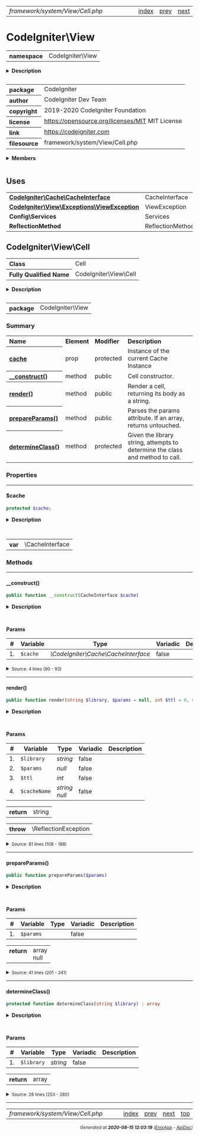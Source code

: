 


 



<table>
<tr>
<td style="width:100%"><em>framework/system/View/Cell.php</em></td>
<td><a href="../../../../../../api/index.md">index</a></td>
<td><a href="../../../../../../api/vendor/codeigniter4/framework/system/Validation/ValidationInterface.md">prev</a></td>
<td><a href="../../../../../../api/vendor/codeigniter4/framework/system/View/Exceptions/ViewException.md">next</a></td>
</tr>
</table>







# CodeIgniter\View 
<table style="text-align:left">
<tr><th>namespace</th><td>CodeIgniter\View</td></tr>
</table>

<details>
<summary style="margin-bottom:12px;"><strong>Description</strong></summary>

<table>
<tr><td>
CodeIgniter
</td></tr>
</table>

<table>
<tr><td>
An open source application development framework for PHP

This content is released under the MIT License (MIT)

Copyright (c) 2014-2019 British Columbia Institute of Technology
Copyright (c) 2019-2020 CodeIgniter Foundation

Permission is hereby granted, free of charge, to any person obtaining a copy
of this software and associated documentation files (the "Software"), to deal
in the Software without restriction, including without limitation the rights
to use, copy, modify, merge, publish, distribute, sublicense, and/or sell
copies of the Software, and to permit persons to whom the Software is
furnished to do so, subject to the following conditions:

The above copyright notice and this permission notice shall be included in
all copies or substantial portions of the Software.

THE SOFTWARE IS PROVIDED "AS IS", WITHOUT WARRANTY OF ANY KIND, EXPRESS OR
IMPLIED, INCLUDING BUT NOT LIMITED TO THE WARRANTIES OF MERCHANTABILITY,
FITNESS FOR A PARTICULAR PURPOSE AND NONINFRINGEMENT. IN NO EVENT SHALL THE
AUTHORS OR COPYRIGHT HOLDERS BE LIABLE FOR ANY CLAIM, DAMAGES OR OTHER
LIABILITY, WHETHER IN AN ACTION OF CONTRACT, TORT OR OTHERWISE, ARISING FROM,
OUT OF OR IN CONNECTION WITH THE SOFTWARE OR THE USE OR OTHER DEALINGS IN
THE SOFTWARE.
</td></tr>
</table>

</details>



<table style="text-align:left">
<tr style="vertical-align:top;">
<th>package</th>
<td>CodeIgniter
</td>
</tr>
<tr style="vertical-align:top;">
<th>author</th>
<td>CodeIgniter Dev Team
</td>
</tr>
<tr style="vertical-align:top;">
<th>copyright</th>
<td>2019-2020 CodeIgniter Foundation
</td>
</tr>
<tr style="vertical-align:top;">
<th>license</th>
<td><a href="https://opensource.org/licenses/MIT">https://opensource.org/licenses/MIT</a>	MIT License
</td>
</tr>
<tr style="vertical-align:top;">
<th>link</th>
<td><a href="https://codeigniter.com">https://codeigniter.com</a>

</td>
</tr>
<tr style="vertical-align:top;">
<th>filesource</th>
<td>framework/system/View/Cell.php
</td>
</tr>
</table>

 

<details>
<summary style="margin-bottom:12px;"><strong>Members</strong></summary>
<table>
<tr><td><a href="../../../../../../api/vendor/codeigniter4/framework/system/View/Cell.md">CodeIgniter\View\Cell</a></td></tr>
<tr><td><a href="../../../../../../api/vendor/codeigniter4/framework/system/View/Exceptions/ViewException.md">CodeIgniter\View\Exceptions\ViewException</a></td></tr>
<tr><td><a href="../../../../../../api/vendor/codeigniter4/framework/system/View/Filters.md">CodeIgniter\View\Filters</a></td></tr>
<tr><td><a href="../../../../../../api/vendor/codeigniter4/framework/system/View/Parser.md">CodeIgniter\View\Parser</a></td></tr>
<tr><td><a href="../../../../../../api/vendor/codeigniter4/framework/system/View/Plugins.md">CodeIgniter\View\Plugins</a></td></tr>
<tr><td><a href="../../../../../../api/vendor/codeigniter4/framework/system/View/RendererInterface.md">CodeIgniter\View\RendererInterface</a></td></tr>
<tr><td><a href="../../../../../../api/vendor/codeigniter4/framework/system/View/Table.md">CodeIgniter\View\Table</a></td></tr>
<tr><td><a href="../../../../../../api/vendor/codeigniter4/framework/system/View/View.md">CodeIgniter\View\View</a></td></tr>
</table>
</details>



 
 ## Uses

<table style="text-align:left;">
<tr>
<td>
<a href="../../../../../../api/vendor/codeigniter4/framework/system/Cache/CacheInterface.md"><strong>CodeIgniter\Cache\CacheInterface</strong></a>
</td>
<td>CacheInterface</td>
</tr>
<tr>
<td>
<a href="../../../../../../api/vendor/codeigniter4/framework/system/View/Exceptions/ViewException.md"><strong>CodeIgniter\View\Exceptions\ViewException</strong></a>
</td>
<td>ViewException</td>
</tr>
<tr>
<td>
<strong>Config\Services</strong>
</td>
<td>Services</td>
</tr>
<tr>
<td>
<strong>ReflectionMethod</strong>
</td>
<td>ReflectionMethod</td>
</tr>
</table>



 
## CodeIgniter\View\Cell

<table style="text-align:left">
<tr><th>Class</th><td>Cell</td></tr>
<tr><th>Fully Qualified Name</th><td>CodeIgniter\View\Cell</td></tr>
</table>


<details>
<summary style="margin-bottom:12px;"><strong>Description</strong></summary>

<table>
<tr><td>
Class Cell
</td></tr>
</table>

<table>
<tr><td>
A simple class that can call any other class that can be loaded,
and echo out it's result. Intended for displaying small blocks of
content within views that can be managed by other libraries and
not require they are loaded within controller.

Used with the helper function, it's use will look like:

        viewCell('\Some\Class::method', 'limit=5 sort=asc', 60, 'cache-name');

Parameters are matched up with the callback method's arguments of the same name:

        class Class {
            function method($limit, $sort)
        }

Alternatively, the params will be passed into the callback method as a simple array
if matching params are not found.

        class Class {
            function method(array $params=null)
        }
</td></tr>
</table>

</details>



<table style="text-align:left">
<tr style="vertical-align:top;">
<th>package</th>
<td>CodeIgniter\View
</td>
</tr>
</table>



### Summary


<table style="text-align:left;">
<tr>
<th>Name</th>
<th>Element</th>
<th>Modifier</th>
<th>Description</th>
</tr>

<tr>
<th><a href="#cache"><strong>cache</strong></a></th>
<td>prop</td>
<td>
protected

</td>
<td>Instance of the current Cache Instance</td>
</tr>

<tr>
<th><a href="#__construct"><strong>__construct</strong>()</a></th>
<td>method</td>
<td>
public

</td>
<td>Cell constructor.</td>
</tr>
<tr>
<th><a href="#render"><strong>render</strong>()</a></th>
<td>method</td>
<td>
public

</td>
<td>Render a cell, returning its body as a string.</td>
</tr>
<tr>
<th><a href="#prepareParams"><strong>prepareParams</strong>()</a></th>
<td>method</td>
<td>
public

</td>
<td>Parses the params attribute. If an array, returns untouched.</td>
</tr>
<tr>
<th><a href="#determineClass"><strong>determineClass</strong>()</a></th>
<td>method</td>
<td>
protected

</td>
<td>Given the library string, attempts to determine the class and method
to call.</td>
</tr>

</table>





### Properties


<hr>

#### $cache

```php
protected $cache;
```

<details>
<summary style="margin-bottom:12px;"><strong>Description</strong></summary>

<table>
<tr><td>
Instance of the current Cache Instance
</td></tr>
</table>


</details>



<table style="text-align:left">
</table>




<table>
<tr>
<th style="vertical-align:top;">var</th>
<td>\CacheInterface
</td>
</tr>
</table>







### Methods


<hr>

#### __construct()

```php
public function __construct(CacheInterface $cache)
```

<details>
<summary style="margin-bottom:12px;"><strong>Description</strong></summary>

<table>
<tr><td>
Cell constructor.
</td></tr>
</table>


</details>



<table style="text-align:left">
</table>


**Params**

<table>
<thead>
<tr>
<th>#</th>
<th>Variable</th>
<th>Type</th>
<th>Variadic</th>
<th>Description</th>
</tr>
</thead>
<tbody>

<tr>
<td>1.</td>
<td><code>$cache</code></td>
<td><em>\CodeIgniter\Cache\CacheInterface
</em></td>
<td>false</td>
<td></td>
</tr>


</tbody>
</table>








<details>
<summary><small>Source: 4 lines (90 - 93)</small></summary>

```php
public function __construct(CacheInterface $cache)
{
	$this->cache = $cache;
}
```

</details>


<hr>

#### render()

```php
public function render(string $library, $params = null, int $ttl = 0, string $cacheName = null) : string
```

<details>
<summary style="margin-bottom:12px;"><strong>Description</strong></summary>

<table>
<tr><td>
Render a cell, returning its body as a string.
</td></tr>
</table>


</details>



<table style="text-align:left">
</table>


**Params**

<table>
<thead>
<tr>
<th>#</th>
<th>Variable</th>
<th>Type</th>
<th>Variadic</th>
<th>Description</th>
</tr>
</thead>
<tbody>

<tr>
<td>1.</td>
<td><code>$library</code></td>
<td><em>string
</em></td>
<td>false</td>
<td></td>
</tr>

<tr>
<td>2.</td>
<td><code>$params</code></td>
<td><em>null
</em></td>
<td>false</td>
<td></td>
</tr>

<tr>
<td>3.</td>
<td><code>$ttl</code></td>
<td><em>int
</em></td>
<td>false</td>
<td></td>
</tr>

<tr>
<td>4.</td>
<td><code>$cacheName</code></td>
<td><em>string<br>null
</em></td>
<td>false</td>
<td></td>
</tr>


</tbody>
</table>



<table>
<tr>
<th style="vertical-align:top;">return</th>
<td>string
</td>
</tr>
</table>


<table>
<tr>
<th style="vertical-align:top;">throw</th>
<td>\ReflectionException
</td>
</tr>
</table>



<details>
<summary><small>Source: 81 lines (108 - 188)</small></summary>

```php
public function render(string $library, $params = null, int $ttl = 0, string $cacheName = null): string
{
	list($class, $method) = $this->determineClass($library);

	// Is it cached?
	$cacheName = ! empty($cacheName)
		? $cacheName
		: str_replace(['\\', '/'], '', $class) . $method . md5(serialize($params));

	if (! empty($this->cache) && $output = $this->cache->get($cacheName))
	{
		return $output;
	}

	// Not cached - so grab it...
	$instance = new $class();

	if (method_exists($instance, 'initController'))
	{
		$instance->initController(Services::request(), Services::response(), Services::logger());
	}

	if (! method_exists($instance, $method))
	{
		throw ViewException::forInvalidCellMethod($class, $method);
	}

	// Try to match up the parameter list we were provided
	// with the parameter name in the callback method.
	$paramArray = $this->prepareParams($params);
	$refMethod  = new ReflectionMethod($instance, $method);
	$paramCount = $refMethod->getNumberOfParameters();
	$refParams  = $refMethod->getParameters();

	if ($paramCount === 0)
	{
		if (! empty($paramArray))
		{
			throw ViewException::forMissingCellParameters($class, $method);
		}

		$output = $instance->{$method}();
	}
	elseif (($paramCount === 1) && (
			( ! array_key_exists($refParams[0]->name, $paramArray)) ||
			(array_key_exists($refParams[0]->name, $paramArray) && count($paramArray) !== 1) )
	)
	{
		$output = $instance->{$method}($paramArray);
	}
	else
	{
		$fireArgs      = [];
		$method_params = [];

		foreach ($refParams as $arg)
		{
			$method_params[$arg->name] = true;
			if (array_key_exists($arg->name, $paramArray))
			{
				$fireArgs[$arg->name] = $paramArray[$arg->name];
			}
		}

		foreach ($paramArray as $key => $val)
		{
			if (! isset($method_params[$key]))
			{
				throw ViewException::forInvalidCellParameter($key);
			}
		}

		$output = $instance->$method(...array_values($fireArgs));
	}
	// Can we cache it?
	if (! empty($this->cache) && $ttl !== 0)
	{
		$this->cache->save($cacheName, $output, $ttl);
	}
	return $output;
}
```

</details>


<hr>

#### prepareParams()

```php
public function prepareParams($params)
```

<details>
<summary style="margin-bottom:12px;"><strong>Description</strong></summary>

<table>
<tr><td>
Parses the params attribute. If an array, returns untouched.
</td></tr>
</table>

<table>
<tr><td>
If a string, it should be in the format "key1=value key2=value".
It will be split and returned as an array.
</td></tr>
</table>

</details>



<table style="text-align:left">
</table>


**Params**

<table>
<thead>
<tr>
<th>#</th>
<th>Variable</th>
<th>Type</th>
<th>Variadic</th>
<th>Description</th>
</tr>
</thead>
<tbody>

<tr>
<td>1.</td>
<td><code>$params</code></td>
<td><em>
</em></td>
<td>false</td>
<td></td>
</tr>


</tbody>
</table>



<table>
<tr>
<th style="vertical-align:top;">return</th>
<td>array<br>null
</td>
</tr>
</table>





<details>
<summary><small>Source: 41 lines (201 - 241)</small></summary>

```php
public function prepareParams($params)
{
	if (empty($params) || ( ! is_string($params) && ! is_array($params)))
	{
		return [];
	}

	if (is_string($params))
	{
		$new_params = [];
		$separator  = ' ';

		if (strpos($params, ',') !== false)
		{
			$separator = ',';
		}

		$params = explode($separator, $params);
		unset($separator);

		foreach ($params as $p)
		{
			if (! empty($p))
			{
				list($key, $val)        = explode('=', $p);
				$new_params[trim($key)] = trim($val, ', ');
			}
		}

		$params = $new_params;

		unset($new_params);
	}

	if (is_array($params) && empty($params))
	{
		return [];
	}

	return $params;
}
```

</details>


<hr>

#### determineClass()

```php
protected function determineClass(string $library) : array
```

<details>
<summary style="margin-bottom:12px;"><strong>Description</strong></summary>

<table>
<tr><td>
Given the library string, attempts to determine the class and method
to call.
</td></tr>
</table>


</details>



<table style="text-align:left">
</table>


**Params**

<table>
<thead>
<tr>
<th>#</th>
<th>Variable</th>
<th>Type</th>
<th>Variadic</th>
<th>Description</th>
</tr>
</thead>
<tbody>

<tr>
<td>1.</td>
<td><code>$library</code></td>
<td><em>string
</em></td>
<td>false</td>
<td></td>
</tr>


</tbody>
</table>



<table>
<tr>
<th style="vertical-align:top;">return</th>
<td>array
</td>
</tr>
</table>





<details>
<summary><small>Source: 28 lines (253 - 280)</small></summary>

```php
protected function determineClass(string $library): array
{
	// We don't want to actually call static methods
	// by default, so convert any double colons.
	$library = str_replace('::', ':', $library);

	list($class, $method) = explode(':', $library);

	if (empty($class))
	{
		throw ViewException::forNoCellClass();
	}

	if (! class_exists($class, true))
	{
		throw ViewException::forInvalidCellClass($class);
	}

	if (empty($method))
	{
		$method = 'index';
	}

	return [
		$class,
		$method,
	];
}
```

</details>





 


 
  




<hr>

<table>
<tr>
<td style="width:100%"><em>framework/system/View/Cell.php</em></td>
<td><a href="../../../../../../api/index.md">index</a></td>
<td><a href="../../../../../../api/vendor/codeigniter4/framework/system/Validation/ValidationInterface.md">prev</a></td>
<td><a href="../../../../../../api/vendor/codeigniter4/framework/system/View/Exceptions/ViewException.md">next</a></td>
<td><a href="#">top</a></td></tr>
</table>




<div style="text-align:right;">

<small>_Generated at **2020-08-15 12:03:19**_ *([EnixApp](https://github.com/enix-app) - [ApiDoc](https://github.com/enix-app/apidoc))*</small>
</div>